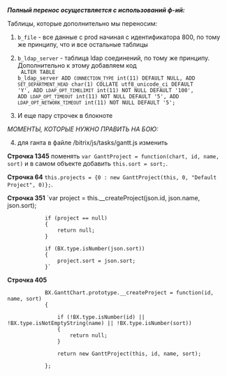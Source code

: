 _**Полный перенос осуществляется с использований ф-ий:**_

Таблицы, которые дополнительно мы переносим:

1) `b_file` - все данные с prod начиная с идентификатора 800, по тому же принципу,
что и все остальные таблицы
2) `b_ldap_server` - таблица ldap соединений, по тому же принципу. Дополнительно к 
этому добавляем код <br>
    <code>
    ALTER TABLE b_ldap_server ADD `CONNECTION_TYPE` int(11) DEFAULT NULL,
    ADD `SET_DEPARTMENT_HEAD` char(1) COLLATE utf8_unicode_ci DEFAULT 'Y',
    ADD `LDAP_OPT_TIMELIMIT` int(11) NOT NULL DEFAULT '100',
    ADD `LDAP_OPT_TIMEOUT` int(11) NOT NULL DEFAULT '5',
    ADD `LDAP_OPT_NETWORK_TIMEOUT` int(11) NOT NULL DEFAULT '5';
    </code>
    
3) И еще пару строчек в блокноте

_МОМЕНТЫ, КОТОРЫЕ НУЖНО ПРАВИТЬ НА БОЮ:_

4) для ганта в файле /bitrix/js/tasks/gantt.js изменить

**Строчка 1345** поменять `var GanttProject = function(chart, id, name, sort)` и в самом объекте добавить `this.sort = sort;`. 

**Строчка 64** `this.projects = {0 : new GanttProject(this, 0, "Default Project", 0)};`.

**Строчка 351** `var project = this.__createProject(json.id, json.name, json.sort);
             
             	if (project == null)
             	{
             		return null;
             	}
             
             	if (BX.type.isNumber(json.sort))
             	{
             		project.sort = json.sort;
             	}`

**Строчка 405** 

                BX.GanttChart.prototype.__createProject = function(id, name, sort)
                {
                
                    if (!BX.type.isNumber(id) || !BX.type.isNotEmptyString(name) || !BX.type.isNumber(sort))
                    {
                        return null;
                    }
                
                    return new GanttProject(this, id, name, sort);
                
                };
            
